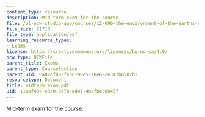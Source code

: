 ```yaml
---
content_type: resource
description: Mid-term exam for the course.
file: /ol-ocw-studio-app/courses/12-090-the-environment-of-the-earths-surface-spring-2007/11aaf40be3a00970ad4148afbec06437_midterm_exam.pdf
file_size: 21710
file_type: application/pdf
learning_resource_types:
- Exams
license: https://creativecommons.org/licenses/by-nc-sa/4.0/
ocw_type: OCWFile
parent_title: Exams
parent_type: CourseSection
parent_uid: 0a02dfd8-fe36-99e5-18e6-ce347b8587b3
resourcetype: Document
title: midterm_exam.pdf
uid: 11aaf40b-e3a0-0970-ad41-48afbec06437
---
```

Mid-term exam for the course.